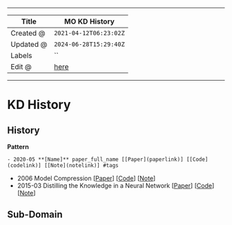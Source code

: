 -----

| Title     | MO KD History                                         |
| --------- | ----------------------------------------------------- |
| Created @ | `2021-04-12T06:23:02Z`                                |
| Updated @ | `2024-06-28T15:29:40Z`                                |
| Labels    | \`\`                                                  |
| Edit @    | [here](https://github.com/junxnone/aiwiki/issues/336) |

-----

# KD History

## History

**Pattern**

    - 2020-05 **[Name]** paper_full_name [[Paper](paperlink)] [[Code](codelink)] [[Note](notelink)] #tags

  - 2006 Model Compression
    \[[Paper](http://www.cs.cornell.edu/~caruana/compression.kdd06.pdf)\]
    \[[Code](codelink)\] \[[Note](notelink)\]
  - 2015-03 Distilling the Knowledge in a Neural Network
    \[[Paper](https://arxiv.org/abs/1503.02531)\] \[[Code](codelink)\]
    \[[Note](https://github.com/junxnone/tech-io/issues/967)\]

## Sub-Domain
